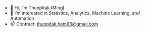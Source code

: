 - 👋 Hi, I’m Thunpitak (Ming)
- 👀 I’m interested in Statistics, Analytics, Machine Learning, and Automation
- 📫 Contract: thunpitak.hem93@gmail.com

<!---
themrungruangkul/themrungruangkul is a ✨ special ✨ repository because its `README.md` (this file) appears on your GitHub profile.
You can click the Preview link to take a look at your changes.
--->
